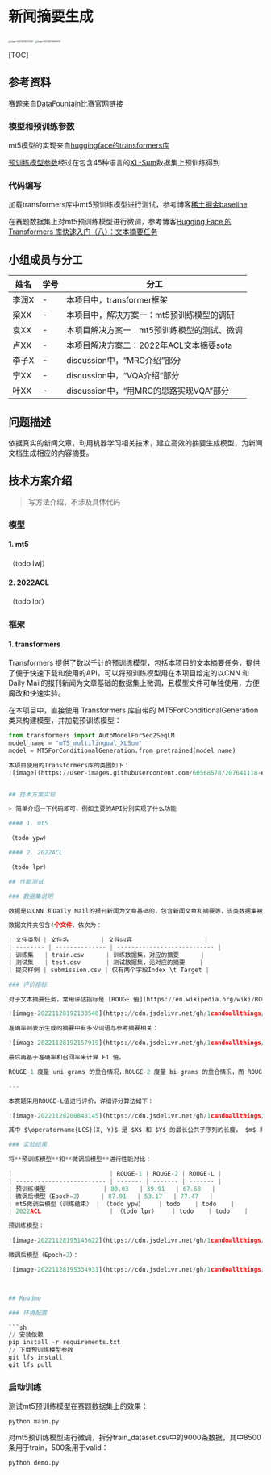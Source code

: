 

# 新闻摘要生成

<img src="https://cdn.jsdelivr.net/gh/1candoallthings/figure-bed@main/img/202211281927594.png" alt="image-20221128192713487" style="zoom: 25%;" />

<img src="C:\Users\Administrator\AppData\Roaming\Typora\typora-user-images\image-20221128192846738.png" alt="image-20221128192846738" style="zoom: 25%;" />

[TOC]

## 参考资料

赛题来自[DataFountain比赛官网链接](https://www.datafountain.cn/competitions/541)

### 模型和预训练参数

mt5模型的实现来自[huggingface的transformers库](https://github.com/huggingface/transformers)

[预训练模型参数](https://huggingface.co/csebuetnlp/mT5_multilingual_XLSum)经过在包含45种语言的[XL-Sum](https://huggingface.co/datasets/csebuetnlp/xlsum)数据集上预训练得到

### 代码编写

加载transformers库中mt5预训练模型进行测试，参考博客[稀土掘金baseline](https://juejin.cn/post/7026590075051851789)

在赛题数据集上对mt5预训练模型进行微调，参考博客[Hugging Face 的 Transformers 库快速入门（八）：文本摘要任务](https://xiaosheng.run/2022/03/29/transformers-note-8.html)

## 小组成员与分工

| 姓名 | 学号 | 分工                                        |
| ---- | ---- | ------------------------------------------- |
| 李润X  | -    | 本项目中，transformer框架                         |
| 梁XX  | -    | 本项目中，解决方案一：mt5预训练模型的调研       |
| 袁XX  | -    | 本项目解决方案一：mt5预训练模型的测试、微调 |
| 卢XX  | -    | 本项目解决方案二：2022年ACL文本摘要sota     |
| 李子X  | -    | discussion中，“MRC介绍”部分                   |
| 宁XX  | -    | discussion中，“VQA介绍”部分                   |
| 叶XX  | -    | discussion中，“用MRC的思路实现VQA”部分        |



## 问题描述

依据真实的新闻文章，利用机器学习相关技术，建立高效的摘要生成模型，为新闻文档生成相应的内容摘要。

## 技术方案介绍

> 写方法介绍，不涉及具体代码

### 模型

#### 1. mt5

（todo lwj）

#### 2. 2022ACL

（todo lpr）

### 框架

#### 1. transformers

Transformers 提供了数以千计的预训练模型，包括本项目的文本摘要任务，提供了便于快速下载和使用的API，可以将预训练模型用在本项目给定的以CNN 和Daily Mail的报刊新闻为文章基础的数据集上微调，且模型文件可单独使用，方便魔改和快速实验。

在本项目中，直接使用 Transformers 库自带的 MT5ForConditionalGeneration类来构建模型，并加载预训练模型：
```python 
from transformers import AutoModelForSeq2SeqLM
model_name = "mT5_multilingual_XLSum"
model = MT5ForConditionalGeneration.from_pretrained(model_name)

本项目使用的Transformers库的类图如下：
![image](https://user-images.githubusercontent.com/60568578/207641118-ec4bac0d-ada5-4567-ba33-a07aa2912468.png)


## 技术方案实现

> 简单介绍一下代码即可，例如主要的API分别实现了什么功能

#### 1. mt5

（todo ypw）

#### 2. 2022ACL

（todo lpr）

## 性能测试

### 数据集说明

数据是以CNN 和Daily Mail的报刊新闻为文章基础的，包含新闻文章和摘要等，该类数据集被广泛应用于摘要生成和阅读理解等应用场景。

数据文件夹包含4个文件，依次为：

| 文件类别 | 文件名         | 文件内容                    |
| -------- | -------------- | --------------------------- |
| 训练集   | train.csv      | 训练数据集，对应的摘要      |
| 测试集   | test.csv       | 测试数据集，无对应的摘要    |
| 提交样例 | submission.csv | 仅有两个字段Index \t Target |

### 评价指标

对于文本摘要任务，常用评估指标是 [ROUGE 值](https://en.wikipedia.org/wiki/ROUGE_(metric)) (short for Recall-Oriented Understudy for Gisting Evaluation)，它可以度量两个词语序列之间的词语重合率。ROUGE 值的召回率表示参考摘要在多大程度上被生成摘要覆盖，如果我们只比较词语，那么召回率就是：

![image-20221128192133540](https://cdn.jsdelivr.net/gh/1candoallthings/figure-bed@main/img/202211281921624.png)

准确率则表示生成的摘要中有多少词语与参考摘要相关：

![image-20221128192157919](https://cdn.jsdelivr.net/gh/1candoallthings/figure-bed@main/img/202211281921942.png)

最后再基于准确率和召回率来计算 F1 值。

ROUGE-1 度量 uni-grams 的重合情况，ROUGE-2 度量 bi-grams 的重合情况，而 ROUGE-L 则通过在生成摘要和参考摘要中寻找最长公共子串来度量最长的单词匹配序列。实际操作中，我们可以通过 [rouge 库](https://github.com/pltrdy/rouge)来方便地计算这些 ROUGE 值。

---

本赛题采用ROUGE-L值进行评价，详细评分算法如下：

![image-20221128200848145](https://cdn.jsdelivr.net/gh/1candoallthings/figure-bed@main/img/202211282008169.png)

其中 $\operatorname{LCS}(X, Y)$ 是 $X$ 和 $Y$ 的最长公共子序列的长度， $m$ 和 $n$ 分别表示人工标注摘要和机器自动摘要的长度（一般就是所含词的个数）， $R_{lcs}$ 和 $P_{lcs}$ 分别表示召回率和准确率， $F_{lcs}$ 表示ROUGE-L。

### 实验结果

将**预训练模型**和**微调后模型**进行性能对比：

|                           | ROUGE-1 | ROUGE-2 | ROUGE-L |
| ------------------------- | ------- | ------- | ------- |
| 预训练模型                | 80.03   | 39.91   | 67.68   |
| 微调后模型（Epoch=2）     | 87.91   | 53.17   | 77.47   |
| mt5微调后模型（训练结束） | （todo ypw）    | todo    | todo    |
| 2022ACL                   | （todo lpr）    | todo    | todo    |

预训练模型：

![image-20221128195145622](https://cdn.jsdelivr.net/gh/1candoallthings/figure-bed@main/img/202211281951652.png)

微调后模型（Epoch=2）：

![image-20221128195334931](https://cdn.jsdelivr.net/gh/1candoallthings/figure-bed@main/img/202211281953957.png)



## Readme

### 环境配置

```sh
// 安装依赖
pip install -r requirements.txt  
// 下载预训练模型参数
git lfs install
git lfs pull
```

### 启动训练

测试mt5预训练模型在赛题数据集上的效果：

```
python main.py
```

对mt5预训练模型进行微调，拆分train_dataset.csv中的9000条数据，其中8500条用于train，500条用于valid：

```sh
python demo.py
```
